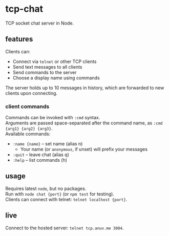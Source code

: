 # tcp-chat

TCP socket chat server in Node.

## features

Clients can:

-   Connect via `telnet` or other TCP clients
-   Send text messages to all clients
-   Send commands to the server
-   Choose a display name using commands

The server holds up to 10 messages in history, which are forwarded to new clients upon connecting.

### client commands

Commands can be invoked with `:cmd` syntax.  
Arguments are passed space-separated after the command name, as `:cmd {arg1} {arg2} {arg3}`.  
Available commands:

-   `:name {name}` – set name (alias n)
    -   Your name (or `anonymous`, if unset) will prefix your messages
-   `:quit` – leave chat (alias q)
-   `:help` – list commands (h)

## usage

Requires latest `node`, but no packages.  
Run with `node chat {port}` (or `npm test` for testing).  
Clients can connect with telnet: `telnet localhost {port}`.

## live

Connect to the hosted server: `telnet tcp.anuv.me 3004`.
